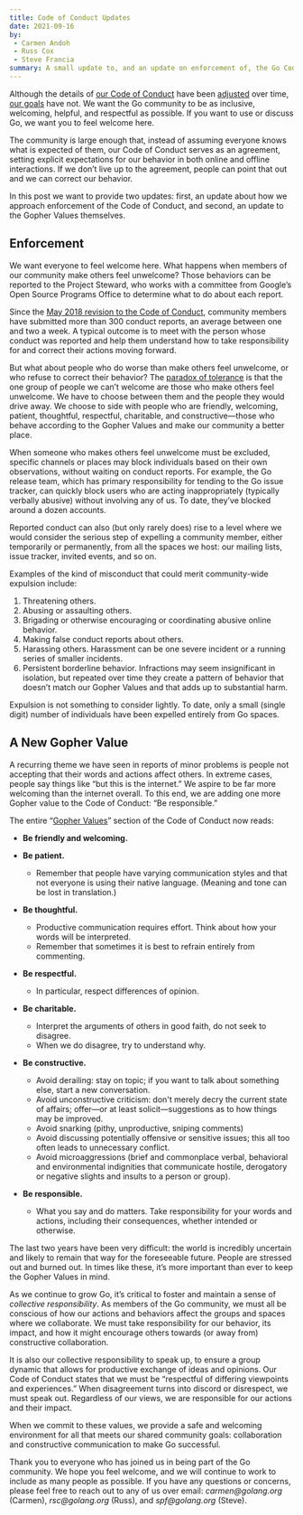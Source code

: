 ```yaml
---
title: Code of Conduct Updates
date: 2021-09-16
by:
 - Carmen Andoh
 - Russ Cox
 - Steve Francia
summary: A small update to, and an update on enforcement of, the Go Code of Conduct
---
```


Although the details of [our Code of Conduct](/conduct) have been
[adjusted](/blog/conduct-2018) over time, [our goals](/blog/open-source#code-of-conduct) have not.
We want the Go community to be as inclusive, welcoming, helpful, and respectful as possible.
If you want to use or discuss Go, we want you to feel welcome here.

The community is large enough that,
instead of assuming everyone knows what is expected of them,
our Code of Conduct serves as an agreement,
setting explicit expectations for our behavior in both online and offline interactions.
If we don’t live up to the agreement,
people can point that out and we can correct our behavior.

In this post we want to provide two updates:
first, an update about how we approach enforcement of the Code of Conduct,
and second, an update to the Gopher Values themselves.

## Enforcement

We want everyone to feel welcome here.
What happens when members of our community make others feel unwelcome?
Those behaviors can be reported to the Project Steward,
who works with a committee from Google’s Open Source Programs Office
to determine what to do about each report.

Since the [May 2018 revision to the Code of Conduct](/blog/conduct-2018), community members have submitted more than 300 conduct reports,
an average between one and two a week.
A typical outcome is to meet with the person whose conduct was reported
and help them understand how to take responsibility for and correct their actions moving forward.

But what about people who do worse than make others feel unwelcome,
or who refuse to correct their behavior?
The [paradox of tolerance](https://en.wikipedia.org/wiki/Paradox_of_tolerance)
is that the one group of people we can’t welcome are those who make others feel unwelcome.
We have to choose between them and the people they would drive away.
We choose to side with people who are friendly, welcoming, patient, thoughtful,
respectful, charitable, and constructive—those who behave according to the Gopher Values
and make our community a better place.

When someone who makes others feel unwelcome must be excluded,
specific channels or places may block individuals based on their own observations,
without waiting on conduct reports.
For example, the Go release team,
which has primary responsibility for tending to the Go issue tracker,
can quickly block users who are acting inappropriately (typically verbally abusive)
without involving any of us. To date, they’ve blocked around a dozen accounts.

Reported conduct can also (but only rarely does) rise to a level
where we would consider the serious step of expelling a community member,
either temporarily or permanently, from all the spaces we host:
our mailing lists, issue tracker, invited events, and so on.

Examples of the kind of misconduct that could merit community-wide expulsion include:

1. Threatening others.
2. Abusing or assaulting others.
3. Brigading or otherwise encouraging or coordinating abusive online behavior.
4. Making false conduct reports about others.
5. Harassing others.
   Harassment can be one severe incident or a running series of smaller incidents.
6. Persistent borderline behavior.
   Infractions may seem insignificant in isolation,
   but repeated over time they create a pattern of behavior
   that doesn’t match our Gopher Values
   and that adds up to substantial harm.

Expulsion is not something to consider lightly.
To date, only a small (single digit) number of individuals
have been expelled entirely from Go spaces.

## A New Gopher Value

A recurring theme we have seen in reports of minor problems
is people not accepting that their words and actions affect others.
In extreme cases, people say things like “but this is the internet.”
We aspire to be far more welcoming than the internet overall.
To this end, we are adding one more Gopher value to the Code of Conduct:
“Be responsible.”

The entire “[Gopher Values](/conduct#values)”
section of the Code of Conduct now reads:

  - **Be friendly and welcoming.**

  - **Be patient.**
      - Remember that people have varying communication styles and that not
        everyone is using their native language.
        (Meaning and tone can be lost in translation.)

  - **Be thoughtful.**
      - Productive communication requires effort.
        Think about how your words will be interpreted.
      - Remember that sometimes it is best to refrain entirely from commenting.

  - **Be respectful.**
      - In particular, respect differences of opinion.

  - **Be charitable.**
      - Interpret the arguments of others in good faith, do not seek to disagree.
      - When we do disagree, try to understand why.

  - **Be constructive.**
      - Avoid derailing: stay on topic; if you want to talk about something else,
        start a new conversation.
      - Avoid unconstructive criticism: don't merely decry the current state of affairs;
        offer—or at least solicit—suggestions as to how things may be improved.
      - Avoid snarking (pithy, unproductive, sniping comments)
      - Avoid discussing potentially offensive or sensitive issues;
        this all too often leads to unnecessary conflict.
      - Avoid microaggressions (brief and commonplace verbal, behavioral and
        environmental indignities that communicate hostile, derogatory or negative
        slights and insults to a person or group).

  - **Be responsible.**
      - What you say and do matters.
        Take responsibility for your words and actions, including their consequences,
        whether intended or otherwise.

The last two years have been very difficult:
the world is incredibly uncertain and likely to remain that way for the foreseeable future.
People are stressed out and burned out.
In times like these, it’s more important than ever to keep the Gopher Values in mind.

As we continue to grow Go, it’s critical to foster and maintain a sense of _collective responsibility_.
As members of the Go community, we must all be conscious
of how our actions and behaviors affect the groups and spaces where we collaborate.
We must take responsibility for our behavior, its impact,
and how it might encourage others towards (or away from) constructive collaboration.

It is also our collective responsibility to speak up, to ensure a group dynamic
that allows for productive exchange of ideas and opinions.
Our Code of Conduct states that we must be “respectful of differing viewpoints and experiences.”
When disagreement turns into discord or disrespect, we must speak out.
Regardless of our views, we are responsible for our actions and their impact.

When we commit to these values,
we provide a safe and welcoming environment for all that meets our shared community goals:
collaboration and constructive communication to make Go successful.

Thank you to everyone who has joined us in being part of the Go community.
We hope you feel welcome, and we will continue to work
to include as many people as possible.
If you have any questions or concerns,
please feel free to reach out to any of us over email:
_carmen@golang.org_ (Carmen),
_rsc@golang.org_ (Russ),
and
_spf@golang.org_ (Steve).
